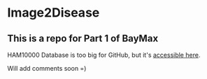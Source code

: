 # Image2Disease
## This is a repo for Part 1 of BayMax

HAM10000 Database is too big for GitHub, but it's [accessible here](https://dataverse.harvard.edu/dataset.xhtml?persistentId=doi:10.7910/DVN/DBW86T).

Will add comments soon =)
